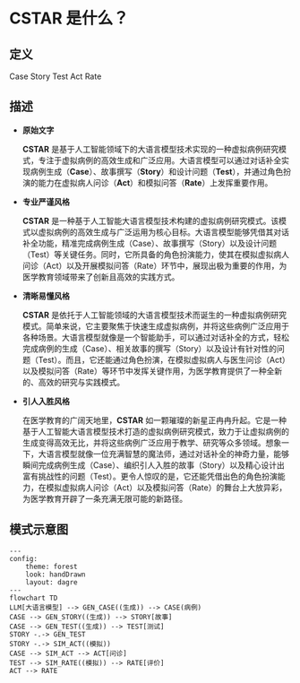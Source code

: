 # CSTAR 是什么？

## 定义

Case Story Test Act Rate

## 描述

- **原始文字**

  **CSTAR** 是基于人工智能领域下的大语言模型技术实现的一种虚拟病例研究模式，专注于虚拟病例的高效生成和广泛应用。大语言模型可以通过对话补全实现病例生成（**Case**）、故事撰写（**Story**）和设计问题（**Test**），并通过角色扮演的能力在虚拟病人问诊（**Act**）和模拟问答（**Rate**）上发挥重要作用。

- **专业严谨风格**

  **CSTAR** 是一种基于人工智能大语言模型技术构建的虚拟病例研究模式。该模式以虚拟病例的高效生成与广泛运用为核心目标。大语言模型能够凭借其对话补全功能，精准完成病例生成（Case）、故事撰写（Story）以及设计问题（Test）等关键任务。同时，它所具备的角色扮演能力，使其在模拟虚拟病人问诊（Act）以及开展模拟问答（Rate）环节中，展现出极为重要的作用，为医学教育领域带来了创新且高效的实践方式。

- **清晰易懂风格**

  **CSTAR** 是依托于人工智能领域的大语言模型技术而诞生的一种虚拟病例研究模式。简单来说，它主要聚焦于快速生成虚拟病例，并将这些病例广泛应用于各种场景。大语言模型就像是一个智能助手，可以通过对话补全的方式，轻松完成病例的生成（Case）、相关故事的撰写（Story）以及设计有针对性的问题（Test）。而且，它还能通过角色扮演，在模拟虚拟病人与医生问诊（Act）以及模拟问答（Rate）等环节中发挥关键作用，为医学教育提供了一种全新的、高效的研究与实践模式。

- **引人入胜风格**

  在医学教育的广阔天地里，**CSTAR** 如一颗璀璨的新星正冉冉升起。它是一种基于人工智能大语言模型技术打造的虚拟病例研究模式，致力于让虚拟病例的生成变得高效无比，并将这些病例广泛应用于教学、研究等众多领域。想象一下，大语言模型就像一位充满智慧的魔法师，通过对话补全的神奇力量，能够瞬间完成病例生成（Case）、编织引人入胜的故事（Story）以及精心设计出富有挑战性的问题（Test）。更令人惊叹的是，它还能凭借出色的角色扮演能力，在模拟虚拟病人问诊（Act）以及模拟问答（Rate）的舞台上大放异彩，为医学教育开辟了一条充满无限可能的新路径。

## 模式示意图

```mermaid
---
config:
    theme: forest
    look: handDrawn
    layout: dagre
---
flowchart TD
LLM[大语言模型] --> GEN_CASE((生成)) --> CASE(病例)
CASE --> GEN_STORY((生成)) --> STORY[故事]
CASE --> GEN_TEST((生成)) --> TEST[测试]
STORY -.-> GEN_TEST
STORY -.-> SIM_ACT((模拟))
CASE --> SIM_ACT --> ACT[问诊]
TEST --> SIM_RATE((模拟)) --> RATE[评价]
ACT --> RATE
```
